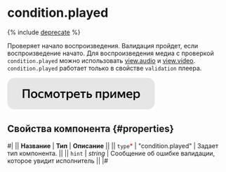 # condition.played

{% include [deprecate](../../_includes/deprecate.md) %}

Проверяет начало воспроизведения. Валидация пройдет, если воспроизведение начато. Для воспроизведения медиа с проверкой `condition.played` можно использовать [view.audio](view.audio.md) и [view.video](view.video.md). `condition.played` работает только в свойстве `validation` плеера.

[![](../_images/buttons/view-example.svg)](https://ya.cc/t/q-xebK5N3TskNA)

## Свойства компонента {#properties}

#|
|| **Название** | **Тип** | **Описание** ||
|| `type`<span style="color: red">\*</span> | "condition.played" | Задает тип компонента. ||
|| `hint` | _string_ | Сообщение об ошибке валидации, которое увидит исполнитель ||
|#
